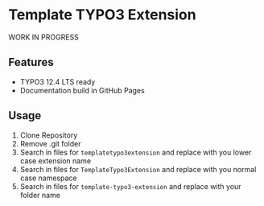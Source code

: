 # Template TYPO3 Extension

WORK IN PROGRESS

## Features

* TYPO3 12.4 LTS ready
* Documentation build in GitHub Pages

## Usage

1. Clone Repository
2. Remove .git folder
3. Search in files for `templatetypo3extension` and replace with you lower case extension name
4. Search in files for `TemplateTypo3Extension` and replace with you normal case namespace
5. Search in files for `template-typo3-extension` and replace with your folder name
